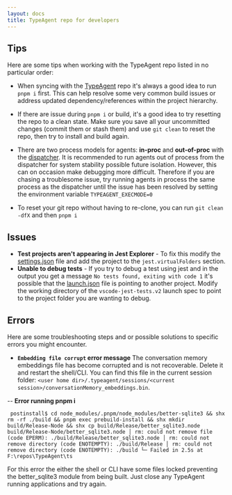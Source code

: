 ```yaml
---
layout: docs
title: TypeAgent repo for developers
---
```


## Tips

Here are some tips when working with the TypeAgent repo listed in no particular order:

- When syncing with the [TypeAgent](/) repo it's always a good idea to run `pnpm i` first. This can help resolve some very common build issues or address updated dependency/references within the project hierarchy.

- If there are issue during `pnpm i` or build, it's a good idea to try resetting the repo to a clean state. Make sure you save all your uncommitted changes (commit them or stash them) and use `git clean` to reset the repo, then try to install and build again.

- There are two process models for agents: **in-proc** and **out-of-proc** with the [dispatcher](../../../ts/packages/dispatcher/). It is recommended to run agents out of process from the dispatcher for system stability possible future isolation. However, this can on occasion make debugging more difficult. Therefore if you are chasing a troublesome issue, try running agents in process the same process as the dispatcher until the issue has been resolved by setting the environment variable `TYPEAGENT_EXECMODE=0`

- To reset your git repo without having to re-clone, you can run `git clean -dfX` and then `pnpm i`

## Issues

- **Test projects aren't appearing in Jest Explorer** - To fix this modify the [settings.json](../../../ts/.vscode/settings.json) file and add the project to the `jest.virtualFolders` section.  
- **Unable to debug tests** - If you try to debug a test using jest and in the output you get a message `No tests found, exiting with code 1` it's possible that the [launch.json](../../../ts/.vscode/launch.json) file is pointing to another project. Modify the working directory of the `vscode-jest-tests.v2` launch spec to point to the project folder you are wanting to debug.

## Errors

Here are some troubleshooting steps and or possible solutions to specific errors you might encounter.

- **`Embedding file corrupt` error message** The conversation memory embeddings file has become corrupted and is not recoverable. Delete it and restart the shell/CLI. You can find this file in the current session folder: `<user home dir>/.typeagent/sessions/<current session>/conversationMemory_embeddings.bin`.

-- **Error running pnpm i**

` postinstall$ cd node_modules/.pnpm/node_modules/better-sqlite3 && shx rm -rf ./build && pnpm exec prebuild-install && shx mkdir build/Release-Node && shx cp build/Release/better_sqlite3.node build/Release-Node/better_sqlite3.node
│ rm: could not remove file (code EPERM): ./build/Release/better_sqlite3.node
│ rm: could not remove directory (code ENOTEMPTY): ./build/Release
│ rm: could not remove directory (code ENOTEMPTY): ./build
└─ Failed in 2.5s at F:\repos\TypeAgent\ts`

For this error the either the shell or CLI have some files locked preventing the better_sqlite3 module from being built. Just close any TypeAgent running applications and try again.
